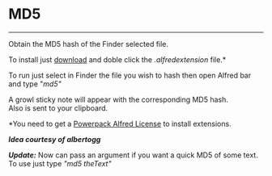 MD5
=================

***
Obtain the MD5 hash of the Finder selected file. 

To install just [download][download] and doble click the *.alfredextension* file.*

To run just select in Finder the file you wish to hash then open Alfred bar and type "*md5"* 

A growl sticky note will appear with the corresponding MD5 hash.    
Also is sent to your clipboard.

*You need to get a [Powerpack Alfred License][PP] to install extensions.

***Idea courtesy of albertogg***

[PP]:http://www.alfredapp.com "Alfred"
[download]:https://github.com/downloads/jonathanwiesel/Enforcer-Projects-/MD5.alfredextension "MD5"

***Update:*** Now can pass an argument if you want a quick MD5 of some text. To use just type *"md5 theText"*